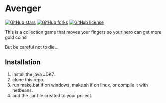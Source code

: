 # Avenger
[![GitHub stars](https://img.shields.io/github/stars/WithLei/Avenger.svg)](https://github.com/WithLei/Avenger/stargazers) [![GitHub forks](https://img.shields.io/github/forks/WithLei/Avenger.svg)](https://github.com/WithLei/Avenger/network) [![GitHub license](https://img.shields.io/github/license/WithLei/Avenger.svg)](https://github.com/WithLei/Avenger/blob/master/LICENSE)

This is a collection game that moves your fingers so your hero can get more gold coins!

But be careful not to die...

## Installation

1. install the java JDK7.
2. clone this repo.
3. run make.bat if on windows, make.sh if on linux, or compile it with netbeans.
4. add the .jar file created to your project.
